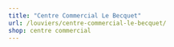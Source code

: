 ```yaml
---
title: "Centre Commercial Le Becquet"
url: /louviers/centre-commercial-le-becquet/
shop: centre commercial
---
```

